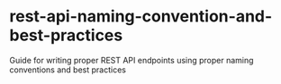 # rest-api-naming-convention-and-best-practices
Guide for writing proper REST API endpoints using proper naming conventions and best practices
